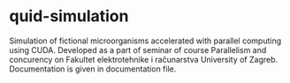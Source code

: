 # quid-simulation
Simulation of fictional microorganisms accelerated with parallel computing using CUDA.
Developed as a part of seminar of course Parallelism and concurency on Fakultet elektrotehnike i računarstva University of Zagreb.
Documentation is given in documentation file.
